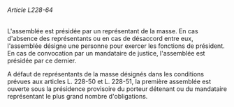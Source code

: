 ###### Article L228-64

L'assemblée est présidée par un représentant de la masse. En cas d'absence des représentants ou en cas de désaccord entre eux, l'assemblée désigne une personne pour exercer les fonctions de président. En cas de convocation par un mandataire de justice, l'assemblée est présidée par ce dernier.

A défaut de représentants de la masse désignés dans les conditions prévues aux articles L. 228-50 et L. 228-51, la première assemblée est ouverte sous la présidence provisoire du porteur détenant ou du mandataire représentant le plus grand nombre d'obligations.

